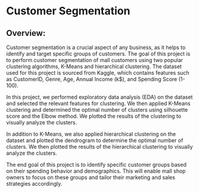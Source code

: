 # Customer Segmentation
  
## Overview:
Customer segmentation is a crucial aspect of any business, as it helps to identify and target specific groups of customers. The goal of this project is to perform customer segmentation of mall customers using two popular clustering algorithms, K-Means and hierarchical clustering. The dataset used for this project is sourced from Kaggle, which contains features such as CustomerID, Genre, Age, Annual Income (k$), and Spending Score (1-100).

In this project, we performed exploratory data analysis (EDA) on the dataset and selected the relevant features for clustering. We then applied K-Means clustering and determined the optimal number of clusters using silhouette score and the Elbow method. We plotted the results of the clustering to visually analyze the clusters.

In addition to K-Means, we also applied hierarchical clustering on the dataset and plotted the dendrogram to determine the optimal number of clusters. We then plotted the results of the hierarchical clustering to visually analyze the clusters.

The end goal of this project is to identify specific customer groups based on their spending behavior and demographics. This will enable mall shop owners to focus on these groups and tailor their marketing and sales strategies accordingly.
